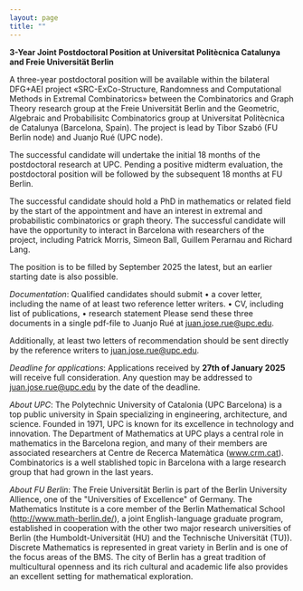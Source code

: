 ```yaml
---
layout: page
title: ""
---
```


**3-Year Joint Postdoctoral Position at Universitat Politècnica Catalunya and Freie Universität Berlin**


A three-year postdoctoral position will be available within the bilateral DFG+AEI project «SRC-ExCo-Structure, Randomness and Computational Methods in Extremal Combinatorics» between the Combinatorics and Graph Theory research group at the Freie Universität Berlin and the Geometric, Algebraic and Probabilisitc Combinatorics group at Universitat Politècnica de Catalunya (Barcelona, Spain). The project is lead by Tibor Szabó (FU Berlin node) and Juanjo Rué (UPC node).

The successful candidate will undertake the initial 18 months of the postdoctoral research at UPC. Pending a positive midterm evaluation, the postdoctoral position will be followed by the subsequent 18 months at FU Berlin.

The successful candidate should hold a PhD in mathematics or related field by the start of the appointment and have an interest in extremal and probabilistic combinatorics or graph theory. The successful candidate will have the opportunity to interact in Barcelona with researchers of the project, including Patrick Morris, Simeon Ball, Guillem Perarnau and Richard Lang.

The position is to be filled by September 2025 the latest, but an earlier starting date is also possible.

*Documentation*: Qualified candidates should submit
    • a cover letter, including the name of at least two reference letter writers.
    • CV, including list of publications,
    • research statement
Please send these three documents in a single pdf-file to Juanjo Rué at juan.jose.rue@upc.edu.

Additionally, at least two letters of recommendation should be sent directly by the reference writers to juan.jose.rue@upc.edu.

*Deadline for applications*: Applications received by **27th of January 2025** will receive full consideration. Any question may be addressed to juan.jose.rue@upc.edu by the date of the deadline.

*About UPC*: The Polytechnic University of Catalonia (UPC Barcelona) is a top public university in Spain specializing in engineering, architecture, and science. Founded in 1971, UPC is known for its excellence in technology and innovation. The Department of Mathematics at UPC plays a central role in mathematics in the Barcelona region, and many of their members are associated researchers at Centre de Recerca Matemàtica (www.crm.cat). Combinatorics is a well stablished topic in Barcelona with a large research group that had grown in the last years.

*About FU Berlin*: The Freie Universität Berlin is part of the Berlin University Allience, one of the "Universities of Excellence" of Germany. The Mathematics Institute is a core member of the Berlin Mathematical School (http://www.math-berlin.de/), a joint English-language graduate program, established in cooperation with the other two major research universities of Berlin (the Humboldt-Universität (HU) and the Technische Universität (TU)). Discrete Mathematics is represented in great variety in Berlin and is one of the focus areas of the BMS.  The city of Berlin has a great tradition of multicultural openness and its rich cultural and academic life also provides an excellent setting for mathematical exploration.
